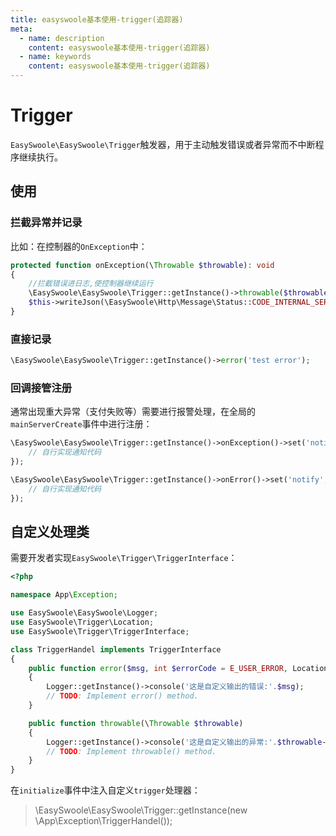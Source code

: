 ```yaml
---
title: easyswoole基本使用-trigger(追踪器)
meta:
  - name: description
    content: easyswoole基本使用-trigger(追踪器)
  - name: keywords
    content: easyswoole基本使用-trigger(追踪器)
---
```


# Trigger

`EasySwoole\EasySwoole\Trigger`触发器，用于主动触发错误或者异常而不中断程序继续执行。

## 使用

### 拦截异常并记录

比如：在控制器的`OnException`中：
```php
protected function onException(\Throwable $throwable): void
{
    //拦截错误进日志,使控制器继续运行
    \EasySwoole\EasySwoole\Trigger::getInstance()->throwable($throwable);
    $this->writeJson(\EasySwoole\Http\Message\Status::CODE_INTERNAL_SERVER_ERROR, null, $throwable->getMessage());
}
```

### 直接记录

```php
\EasySwoole\EasySwoole\Trigger::getInstance()->error('test error');
```

### 回调接管注册

通常出现重大异常（支付失败等）需要进行报警处理，在全局的`mainServerCreate`事件中进行注册：

```php
\EasySwoole\EasySwoole\Trigger::getInstance()->onException()->set('notify',function (\Throwable $throwable){
    // 自行实现通知代码
});

\EasySwoole\EasySwoole\Trigger::getInstance()->onError()->set('notify',function ($msg){
    // 自行实现通知代码
});
```

## 自定义处理类

需要开发者实现`EasySwoole\Trigger\TriggerInterface`：
```php
<?php

namespace App\Exception;

use EasySwoole\EasySwoole\Logger;
use EasySwoole\Trigger\Location;
use EasySwoole\Trigger\TriggerInterface;

class TriggerHandel implements TriggerInterface
{
    public function error($msg, int $errorCode = E_USER_ERROR, Location $location = null)
    {
        Logger::getInstance()->console('这是自定义输出的错误:'.$msg);
        // TODO: Implement error() method.
    }

    public function throwable(\Throwable $throwable)
    {
        Logger::getInstance()->console('这是自定义输出的异常:'.$throwable->getMessage());
        // TODO: Implement throwable() method.
    }
}
```

在`initialize`事件中注入自定义`trigger`处理器：
> \EasySwoole\EasySwoole\Trigger::getInstance(new \App\Exception\TriggerHandel());